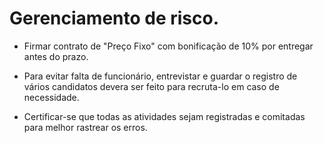 # Gerenciamento de risco.


* Firmar contrato de "Preço Fixo" com bonificação de 10% por entregar antes do prazo.

* Para evitar falta de funcionário, entrevistar e guardar o registro de vários candidatos devera ser feito para recruta-lo em caso de necessidade.

* Certificar-se que todas as atividades sejam registradas e comitadas para melhor rastrear os erros.
